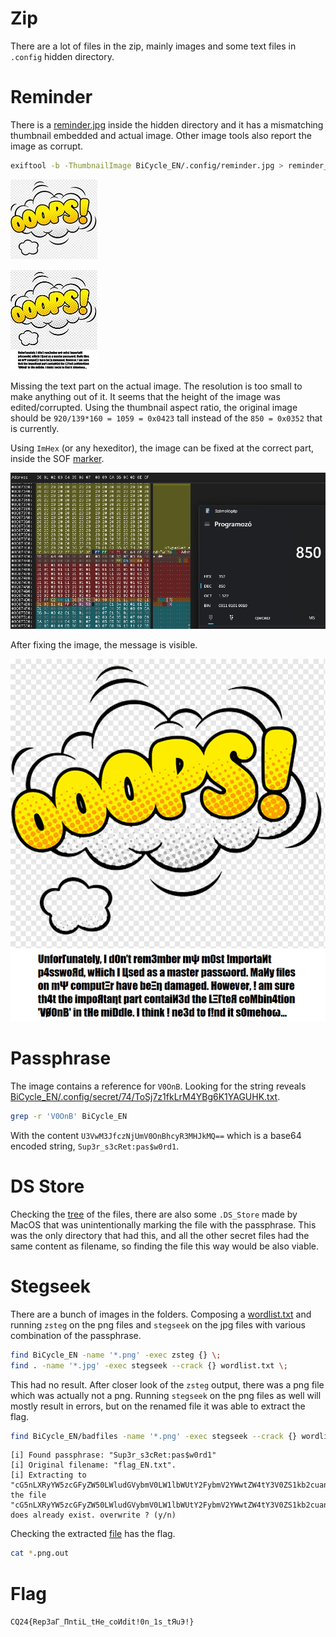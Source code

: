 # Zip

There are a lot of files in the zip, mainly images and some text files in `.config` hidden directory.

# Reminder

There is a [reminder.jpg](workdir/reminder.jpg) inside the hidden directory and it has a mismatching thumbnail embedded and actual image. Other image tools also report the image as corrupt.

```bash
exiftool -b -ThumbnailImage BiCycle_EN/.config/reminder.jpg > reminder_thumb.jpg
```

![](workdir/reminder_small.jpg) 

![](workdir/reminder_thumb.jpg)

Missing the text part on the actual image. The resolution is too small to make anything out of it. It seems that the height of the image was edited/corrupted. Using the thumbnail aspect ratio, the original image should be `920/139*160 = 1059 = 0x0423` tall instead of the `850 = 0x0352` that is currently.

Using `ImHex` (or any hexeditor), the image can be fixed at the correct part, inside the SOF [marker](https://web.archive.org/web/20220314032823/http://lad.dsc.ufcg.edu.br/multimidia/jpegmarker.pdf ).


![](screenshots/1.png)

After fixing the image, the message is visible.

![](workdir/reminder_fixed.jpg)

# Passphrase

The image contains a reference for `V0OnB`. Looking for the string reveals [BiCycle_EN/.config/secret/74/ToSj7z1fkLrM4YBg6K1YAGUHK.txt](workdir/ToSj7z1fkLrM4YBg6K1YAGUHK.txt).

```bash
grep -r 'V0OnB' BiCycle_EN
```

With the content `U3VwM3JfczNjUmV0OnBhcyR3MHJkMQ==` which is a base64 encoded string, `Sup3r_s3cRet:pas$w0rd1`.

# DS Store

Checking the [tree](workdir/tree.txt) of the files, there are also some `.DS_Store` made by MacOS that was unintentionally marking the file with the passphrase. This was the only directory that had this, and all the other secret files had the same content as filename, so finding the file this way would be also viable.

# Stegseek

There are a bunch of images in the folders. Composing a [wordlist.txt](workdir/wordlist.txt) and running `zsteg` on the png files and `stegseek` on the jpg files with various combination of the passphrase. 

```bash
find BiCycle_EN -name '*.png' -exec zsteg {} \;
find . -name '*.jpg' -exec stegseek --crack {} wordlist.txt \;
```

This had no result. After closer look of the `zsteg` output, there was a png file which was actually not a png. Running `stegseek` on the png files as well will mostly result in errors, but on the renamed file it was able to extract the flag.

```bash
find BiCycle_EN/badfiles -name '*.png' -exec stegseek --crack {} wordlist.txt \;
```

```
[i] Found passphrase: "Sup3r_s3cRet:pas$w0rd1"
[i] Original filename: "flag_EN.txt".
[i] Extracting to "cG5nLXRyYW5zcGFyZW50LWludGVybmV0LW1lbWUtY2FybmV2YWwtZW4tY3V0ZS1kb2cuanBn.png.out".
the file "cG5nLXRyYW5zcGFyZW50LWludGVybmV0LW1lbWUtY2FybmV2YWwtZW4tY3V0ZS1kb2cuanBn.png.out" does already exist. overwrite ? (y/n)
```

Checking the extracted [file](workdir/cG5nLXRyYW5zcGFyZW50LWludGVybmV0LW1lbWUtY2FybmV2YWwtZW4tY3V0ZS1kb2cuanBn.png.out) has the flag.

```bash
cat *.png.out
```

# Flag
`CQ24{Rep3aΓ_ΠntiL_tHe_coИdit!0n_1s_tЯuЭ!}`
